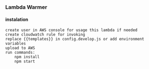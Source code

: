 ### Lambda Warmer
 
#### instalation
    create user in AWS console for usage this lambda if needed
    create cloudwatch rule for invoking
    replace {{templates}} in config.develop.js or add environment variables
    upload to AWS 
    run commands:
        npm install
        npm start
        